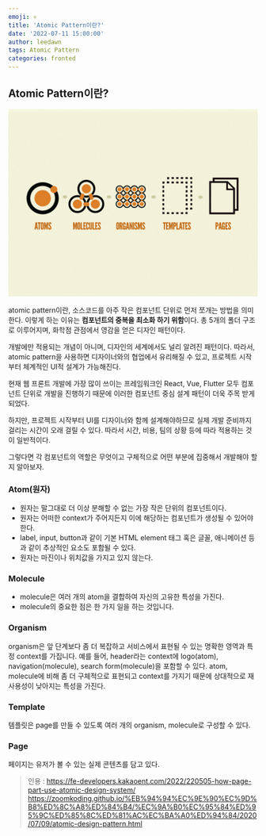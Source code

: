 ```yaml
---
emoji: ⚛️
title: 'Atomic Pattern이란?'
date: '2022-07-11 15:00:00'
author: leedawn
tags: Atomic Pattern
categories: fronted
---
```


## Atomic Pattern이란?

![](../../assets/atomic-pattern.png)

atomic pattern이란, 소스코드를 아주 작은 컴포넌트 단위로 먼저 쪼개는 방법을 의미한다. 이렇게 하는 이유는 **컴포넌트의 중복을 최소화 하기 위함**이다. 총 5개의 폴더 구조로 이루어지며, 화학점 관점에서 영감을 얻은 디자인 패턴이다.

개발에만 적용되는 개념이 아니며, 디자인의 세계에서도 널리 알려진 패턴이다. 따라서, atomic pattern을 사용하면 디자이너와의 협업에서 유리해질 수 있고, 프로젝트 시작부터 체계적인 UI적 설계가 가능해진다.

현재 웹 프론트 개발에 가장 많이 쓰이는 프레임워크인 React, Vue, Flutter 모두 컴포넌트 단위로 개발을 진행하기 때문에 이러한 컴포넌트 중심 설계 패턴이 더욱 주목 받게 되었다.

하지만, 프로젝트 시작부터 UI를 디자이너와 함께 설계해야하므로 실제 개발 준비까지 걸리는 시간이 오래 걸릴 수 있다. 따라서 시간, 비용, 팀의 상황 등에 따라 적용하는 것이 일반적이다.

그렇다면 각 컴포넌트의 역할은 무엇이고 구체적으로 어떤 부분에 집중해서 개발해야 할지 알아보자.

### Atom(원자)

- 원자는 말그대로 더 이상 분해할 수 없는 가장 작은 단위의 컴포넌트이다.
- 원자는 어떠한 context가 주어지든지 이에 해당하는 컴포넌트가 생성될 수 있어야 한다.
- label, input, button과 같이 기본 HTML element 태그 혹은 글꼴, 애니메이션 등과 같이 추상적인 요소도 포함될 수 있다.
- 원자는 마진이나 위치값을 가지고 있지 않는다.

### Molecule

- molecule은 여러 개의 atom을 결합하여 자신의 고유한 특성을 가진다.
- molecule의 중요한 점은 한 가지 일을 하는 것입니다.

### Organism

organism은 앞 단계보다 좀 더 복잡하고 서비스에서 표현될 수 있는 명확한 영역과 특정 context를 가집니다. 예를 들어, header라는 context에 logo(atom), navigation(molecule), search form(molecule)을 포함할 수 있다. atom, molecule에 비해 좀 더 구체적으로 표현되고 context를 가지기 때문에 상대적으로 재사용성이 낮아지는 특성을 가진다.

### Template

템플릿은 page를 만들 수 있도록 여러 개의 organism, molecule로 구성할 수 있다.

### Page

페이지는 유저가 볼 수 있는 실제 콘텐츠를 담고 있다.

> 인용 :
> https://fe-developers.kakaoent.com/2022/220505-how-page-part-use-atomic-design-system/ 
> https://zoomkoding.github.io/%EB%94%94%EC%9E%90%EC%9D%B8%ED%8C%A8%ED%84%B4/%EC%9A%B0%EC%95%84%ED%95%9C%ED%85%8C%ED%81%AC%EC%BA%A0%ED%94%84/2020/07/09/atomic-design-pattern.html

```toc

```
